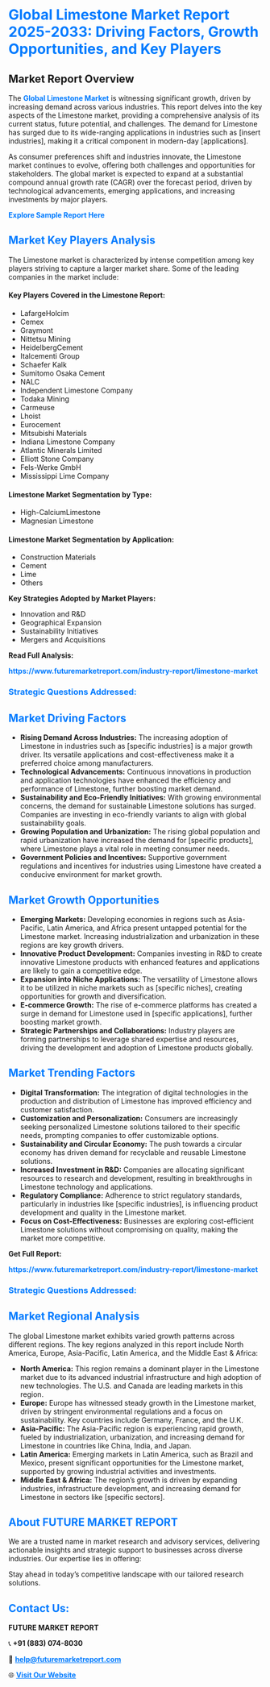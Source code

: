 <h1 style="color: #007BFF;">Global Limestone Market Report 2025-2033: Driving Factors, Growth Opportunities, and Key Players</h1>

<section id="overview">
<h2>Market Report Overview</h2>
<p>The <a href="https://www.futuremarketreport.com/industry-report/limestone-market" style="color: #007BFF; text-decoration: none;"><strong>Global Limestone Market</strong></a> is witnessing significant growth, driven by increasing demand across various industries. This report delves into the key aspects of the Limestone market, providing a comprehensive analysis of its current status, future potential, and challenges. The demand for Limestone has surged due to its wide-ranging applications in industries such as [insert industries], making it a critical component in modern-day [applications].</p>
<p>As consumer preferences shift and industries innovate, the Limestone market continues to evolve, offering both challenges and opportunities for stakeholders. The global market is expected to expand at a substantial compound annual growth rate (CAGR) over the forecast period, driven by technological advancements, emerging applications, and increasing investments by major players.</p>
</section>

<section id="overview">
<p><a href="https://www.futuremarketreport.com/request-sample/reportId=88596" style="color: #007BFF; text-decoration: none;"><strong>Explore Sample Report Here</strong></a></p>
</section>

<section id="key-players">
<h2 style="color: #007BFF;">Market Key Players Analysis</h2>
<p>The Limestone market is characterized by intense competition among key players striving to capture a larger market share. Some of the leading companies in the market include:</p>
<h4>Key Players Covered in the Limestone Report:</h4>
<ul><li>LafargeHolcim</li><li>Cemex</li><li>Graymont</li><li>Nittetsu Mining</li><li>HeidelbergCement</li><li>Italcementi Group</li><li>Schaefer Kalk</li><li>Sumitomo Osaka Cement</li><li>NALC</li><li>Independent Limestone Company</li><li>Todaka Mining</li><li>Carmeuse</li><li>Lhoist</li><li>Eurocement</li><li>Mitsubishi Materials</li><li>Indiana Limestone Company</li><li>Atlantic Minerals Limited</li><li>Elliott Stone Company</li><li>Fels-Werke GmbH</li><li>Mississippi Lime Company</li></ul>
<h4>Limestone Market Segmentation by Type:</h4>
<ul><li>High-CalciumLimestone</li><li>Magnesian Limestone</li></ul>

<h4>Limestone Market Segmentation by Application:</h4>
<ul><li>Construction Materials</li><li>Cement</li><li>Lime</li><li>Others</li></ul>
<p><strong>Key Strategies Adopted by Market Players:</strong></p>
<ul>
<li>Innovation and R&D</li>
<li>Geographical Expansion</li>
<li>Sustainability Initiatives</li>
<li>Mergers and Acquisitions</li>
</ul>
</section>

<section>
<p><strong>Read Full Analysis: </strong></p><a href="https://www.futuremarketreport.com/industry-report/limestone-market" style="color: #007BFF; text-decoration: none;"><strong>https://www.futuremarketreport.com/industry-report/limestone-market</strong></a>
<h3 style="color: #007BFF;">Strategic Questions Addressed:</h3>
</section>

<section id="driving-factors">
<h2 style="color: #007BFF;">Market Driving Factors</h2>
<ul>
<li><strong>Rising Demand Across Industries:</strong> The increasing adoption of Limestone in industries such as [specific industries] is a major growth driver. Its versatile applications and cost-effectiveness make it a preferred choice among manufacturers.</li>
<li><strong>Technological Advancements:</strong> Continuous innovations in production and application technologies have enhanced the efficiency and performance of Limestone, further boosting market demand.</li>
<li><strong>Sustainability and Eco-Friendly Initiatives:</strong> With growing environmental concerns, the demand for sustainable Limestone solutions has surged. Companies are investing in eco-friendly variants to align with global sustainability goals.</li>
<li><strong>Growing Population and Urbanization:</strong> The rising global population and rapid urbanization have increased the demand for [specific products], where Limestone plays a vital role in meeting consumer needs.</li>
<li><strong>Government Policies and Incentives:</strong> Supportive government regulations and incentives for industries using Limestone have created a conducive environment for market growth.</li>
</ul>
</section>

<section id="growth-opportunities">
<h2 style="color: #007BFF;">Market Growth Opportunities</h2>
<ul>
<li><strong>Emerging Markets:</strong> Developing economies in regions such as Asia-Pacific, Latin America, and Africa present untapped potential for the Limestone market. Increasing industrialization and urbanization in these regions are key growth drivers.</li>
<li><strong>Innovative Product Development:</strong> Companies investing in R&D to create innovative Limestone products with enhanced features and applications are likely to gain a competitive edge.</li>
<li><strong>Expansion into Niche Applications:</strong> The versatility of Limestone allows it to be utilized in niche markets such as [specific niches], creating opportunities for growth and diversification.</li>
<li><strong>E-commerce Growth:</strong> The rise of e-commerce platforms has created a surge in demand for Limestone used in [specific applications], further boosting market growth.</li>
<li><strong>Strategic Partnerships and Collaborations:</strong> Industry players are forming partnerships to leverage shared expertise and resources, driving the development and adoption of Limestone products globally.</li>
</ul>
</section>

<section id="trending-factors">
<h2 style="color: #007BFF;">Market Trending Factors</h2>
<ul>
<li><strong>Digital Transformation:</strong> The integration of digital technologies in the production and distribution of Limestone has improved efficiency and customer satisfaction.</li>
<li><strong>Customization and Personalization:</strong> Consumers are increasingly seeking personalized Limestone solutions tailored to their specific needs, prompting companies to offer customizable options.</li>
<li><strong>Sustainability and Circular Economy:</strong> The push towards a circular economy has driven demand for recyclable and reusable Limestone solutions.</li>
<li><strong>Increased Investment in R&D:</strong> Companies are allocating significant resources to research and development, resulting in breakthroughs in Limestone technology and applications.</li>
<li><strong>Regulatory Compliance:</strong> Adherence to strict regulatory standards, particularly in industries like [specific industries], is influencing product development and quality in the Limestone market.</li>
<li><strong>Focus on Cost-Effectiveness:</strong> Businesses are exploring cost-efficient Limestone solutions without compromising on quality, making the market more competitive.</li>
</ul>
</section>

<section>
<p><strong>Get Full Report: </strong></p><a href="https://www.futuremarketreport.com/industry-report/limestone-market" style="color: #007BFF; text-decoration: none;"><strong>https://www.futuremarketreport.com/industry-report/limestone-market</strong></a>
<h3 style="color: #007BFF;">Strategic Questions Addressed:</h3>
</section>


<section id="regional-analysis">
<h2 style="color: #007BFF;">Market Regional Analysis</h2>
<p>The global Limestone market exhibits varied growth patterns across different regions. The key regions analyzed in this report include North America, Europe, Asia-Pacific, Latin America, and the Middle East & Africa:</p>
<ul>
<li><strong>North America:</strong> This region remains a dominant player in the Limestone market due to its advanced industrial infrastructure and high adoption of new technologies. The U.S. and Canada are leading markets in this region.</li>
<li><strong>Europe:</strong> Europe has witnessed steady growth in the Limestone market, driven by stringent environmental regulations and a focus on sustainability. Key countries include Germany, France, and the U.K.</li>
<li><strong>Asia-Pacific:</strong> The Asia-Pacific region is experiencing rapid growth, fueled by industrialization, urbanization, and increasing demand for Limestone in countries like China, India, and Japan.</li>
<li><strong>Latin America:</strong> Emerging markets in Latin America, such as Brazil and Mexico, present significant opportunities for the Limestone market, supported by growing industrial activities and investments.</li>
<li><strong>Middle East & Africa:</strong> The region’s growth is driven by expanding industries, infrastructure development, and increasing demand for Limestone in sectors like [specific sectors].</li>
</ul>
</section>

<footer>
<h2 style="color: #007BFF;">About FUTURE MARKET REPORT</h2>
<p>We are a trusted name in market research and advisory services, delivering actionable insights and strategic support to businesses across diverse industries. Our expertise lies in offering:</p>

<p>Stay ahead in today’s competitive landscape with our tailored research solutions.</p>

<h2 style="color: #007BFF;">Contact Us:</h2>
<p><strong>FUTURE MARKET REPORT</strong></p>
<p>📞 <strong>+91 (883) 074-8030</strong></p>
<p>📧 <strong><a href="mailto:help@futuremarketreport.com" style="color: #007BFF;">help@futuremarketreport.com</a></strong></p>
<p>🌐 <strong><a href="https://www.futuremarketreport.com/" style="color: #007BFF;">Visit Our Website</a></strong></p>
</footer>